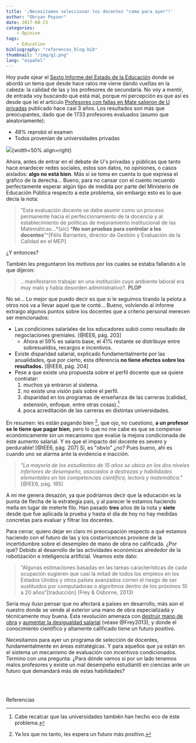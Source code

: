 ```yaml
---
title: '¡Necesitamos seleccionar los docentes "como para ayer"!'
author: "Obryan Poyser"
date: 2017-08-23
categories:
    - Opinion
tags:
    - Education
bibliography: "references_blog.bib"
thumbnail: "/img/g1.png"
lang: "español"
---
```


Hoy pude ojear el [Sexto Informe del Estado de la Educación][l1] donde se abordó un tema que desde hace ratos me viene dando vueltas en la cabeza: la calidad de las y los profesores de secundaria. No voy a mentir, de entrada voy buscando qué está mal, porque mi percepción es que así es desde que leí el artículo [Profesores con fallas en Mate salieron de U privadas][l2] publicado hace casi 3 años. Los resultados son más que preocupantes, dado que de 1733 profesores evaluados (asumo que aleatoriamente):

+ 48% reprobó el examen
+ Todos provenían de universidades privadas

![](/img/g1.png){width=50% align=right}

Ahora, antes de entrar en el debate de U's privadas y públicas que tanto hace enardecer redes sociales, estos son datos, no opiniones, o casos aislados: **algo no está bien**. Más si se toma en cuenta lo que expresa el gráfico de la derecha... Bueno, para no cansar con el cuento recuerdo perfectamente esperar algún tipo de medida por parte del Ministerio de Educación Pública respecto a este problema, sin embargo esto es lo que decía la nota:

> "Esta evaluación docente se debe asumir como un proceso permanente hacia el perfeccionamiento de la docencia y al establecimiento de políticas de mejoramiento institucional de las Matemáticas...*(sic) ***No son pruebas para controlar a los docentes**"^[Félix Barrantes, director de Gestión y Evaluación de la Calidad en el MEP]

¿Y entonces?

También les preguntaron los motivos por los cuales se estaba fallando a lo que dijeron:

>...manifestaron trabajar en una institución cuyo ambiente laboral era muy malo y había desorden administrativo?.
**PLOP**

No sé... Lo mejor que puedo decir es que si le seguimos tirando la pelota a otros nos va a llevar aquel que te conté... Bueno, volviendo al informe extraigo algunos puntos sobre los docentes que a criterio personal merecen ser mencionados:

+ Las condiciones salariales de los educadores subió como resultado de negociaciones gremiales. [@IEE6, pág. 203]
    - Ahora el 59% es salario base, el 41% restante se distribuye entre sobresueldos, recargos e incentivos.
+ Existe disparidad salarial, explicado fundamentalmente por las anualidades, que por cierto, esta diferencia **no tiene efectos sobre los resultados.** [@IEE6, pág. 204]
+ Pese a que existe una propuesta sobre el perfil docente que se quiere contratar:
    1. muchos ya entraron al sistema.
    2. no existe una visión país sobre el perfil.
    3. disparidad en los programas de enseñanza de las carreras (calidad, extensión, enfoque, entre otras cosas).[^1]
    4. poca acreditación de las carreras en distintas universidades.

En resumen: les están pagando bien [^2], que ojo, no cuestiono, **a un profesor se le tiene que pagar bien**, pero lo que no me cabe es que se compense económicamente sin un mecanismo que evalúe la mejora condicionada de éste aumento salarial. Y es que el impacto del docente es severo y perdurable! [@IEE6, pág. 207] Sí, es "obvio" ¿no? Pues bueno, ahí es cuando uno se alarma ante la evidencia e inacción.

> *"La mayoría de los estudiantes de 15 años se ubica en los dos niveles inferiores de desempeño, asociados a destrezas y habilidades elementales en las competencias científica, lectora y matemática."* [@IEE6, pág. 185]

A mi me genera desazón, ya que podríamos decir que la educación es la punta de flecha de la estrategia país, y al parecer le estamos haciendo mella en lugar de meterle filo. Han pasado **tres** años de la nota y **siete** desde que fue aplicada la prueba y hasta el día de hoy no hay medidas concretas para evaluar y filtrar los docentes.

Para cerrar, quiero dejar en claro mi preocupación respecto a qué estamos haciendo con el futuro de las y los costarricences proviene de la incertidumbre sobre el desempleo de mano de obra no calificada.  ¿Por qué? Debido al desarrollo de las actividades económicas alrededor de la robotización e inteligencia artificial. Veamos este dato:

> "Algunas estimaciones basadas en las tareas características de cada ocupación sugieren que casi la mitad de todos los empleos en los Estados Unidos y otros países avanzados corren el riesgo de ser sustituidos por computadoras o algoritmos dentro de los próximos 10 a 20 años"[traducción] (Frey & Osborne, 2013)

Sería muy iluso pensar que no afectará a países en desarrollo, más aún el nuestro donde se vende al exterior una mano de obra especializada y técnicamente muy buena. Esta revolución amenaza con [destruir mano de obra][l3] y [aumentar la desigualdad salarial][l4] (véase @Frey2013), y donde el conocimiento científico y altamente calificado tiene un futuro positivo.

Necesitamos para ayer un programa de selección de docentes, fundamentalmente en áreas estratégicas. Y para aquellos que ya están en el sistema un mecanismo de evaluación con incentivos condicionados. Termino con una pregunta: ¿Para dónde vamos si por un lado tenemos malos profesores y existe un mal desempeño estudiantil en ciencias ante un futuro que demandará más de estas habilidades?


[l1]: http://estadonacion.or.cr/educacion2017/informe-para-descarga.html
[l2]: http://www.nacion.com/nacional/educacion/Profesores-fallas-Mate-salieron-privadas_0_1443055692.html
[l3]: http://metro.co.uk/2017/05/10/40-of-jobs-taken-by-robots-by-2030-but-ai-companies-say-theyre-here-to-help-6628469/
[l4]: http://www.huffingtonpost.com/entry/artificial-intelligence-and-income-inequality_us_58cafe92e4b07112b6472beb

[^1]: Cabe recalcar que las universidades también han hecho eco de éste problema.
[^2]: Ya los que no tanto, les espera un futuro más positivo.

<br><br>
<div class="d">
Referencias
</div>
